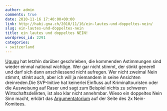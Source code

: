 ```yaml
---
author: admin
comments: true
date: 2010-11-16 17:40:00+00:00
link: http://habi.gna.ch/2010/11/16/ein-lautes-und-doppeltes-nein/
slug: ein-lautes-und-doppeltes-nein
title: ein lautes und doppeltes NEIN!
wordpress_id: 2291
categories:
- switzerland
---
```


[Ugugu](http://blogdessennamenmansichnichtmerkenkann.wordpress.com/2010/10/29/es-hat-sich-ausgeschaf/) hat letzhin darüber geschrieben, die kommenden Astimmungen sind wieder einmal national wichtige. Wer gar nicht stimmt, der stinkt generell und darf sich dann anschliessend nicht aufregen. Wer nicht zweimal Nein stimmt, stinkt auch, aber ich will ja niemandem in seine Ansichten dreinreden.Die SVP-Initive hat keinerlei Einfluss auf Kriminaltouristen oder die Ausweisung auf Raser und sagt zum Beispiel nichts zu schweren Wirtschaftsdelikten, ist also klar nicht annehmbar. Wieso ein doppeltes Nein Sinn macht, erklärt das [Argumentatorium](http://www.ausschaffungsinitiative-2xnein.ch/warum-2xnein/) auf der Seite des 2x Nein-Komitees.  


